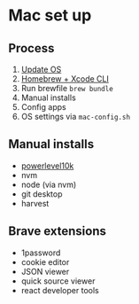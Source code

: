 # Mac set up

## Process

1. [Update OS](https://mac.install.guide/commandlinetools/3)
2. [Homebrew + Xcode CLI](https://mac.install.guide/commandlinetools/3)
3. Run brewfile `brew bundle`
4. Manual installs
5. Config apps
6. OS settings via `mac-config.sh`

## Manual installs

- [powerlevel10k](https://www.warp.dev/blog/how-to-set-up-powerlevel10k-on-warp)
- nvm
- node (via nvm)
- git desktop
- harvest

## Brave extensions

- 1password
- cookie editor
- JSON viewer
- quick source viewer
- react developer tools
